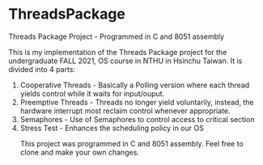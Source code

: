 # ThreadsPackage
Threads Package Project - Programmed in C and 8051 assembly

This is my implementation of the Threads Package project for the undergraduate FALL 2021, OS course in NTHU in Hsinchu Taiwan. It is divided into 4 parts: 
<ol> 
  <li> Cooperative Threads - Basically a Polling version where each thread yields control while it waits for input/ouput.
  <li> Preemptive Threads  - Threads no longer yield voluntarily, instead, the hardware interrupt most reclaim control whenever appropriate.
  <li> Semaphores - Use of Semaphores to control access to critical section
  <li> Stress Test - Enhances the scheduling policy in our OS
  
This project was programmed in C and 8051 assembly. Feel free to clone and make your own changes.
